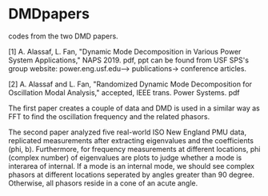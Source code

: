 # DMDpapers
codes from the two DMD papers. 

[1] A. Alassaf, L. Fan, "Dynamic Mode Decomposition in Various Power System Applications," NAPS 2019. pdf, ppt can be found from USF SPS's group website: power.eng.usf.edu--> publications-> conference articles. 

[2] A. Alassaf and L. Fan, "Randomized Dynamic Mode Decomposition for Oscillation Modal Analysis," accepted, IEEE trans. Power Systems. pdf

The first paper creates a couple of data and DMD is used in a similar way as FFT to find the oscillation frequency and the related phasors. 

The second paper analyzed five real-world ISO New England PMU data, replicated measurements after extracting eigenvalues and the coefficients (phi, b). Furthermore, for frequency measurements at different locations, phi (complex number) of eigenvalues are plots to judge whether a mode is interarea of internal. If a mode is an internal mode, we should see complex phasors at different locations seperated by angles greater than 90 degree. Otherwise, all phasors reside in a cone of an acute angle. 
